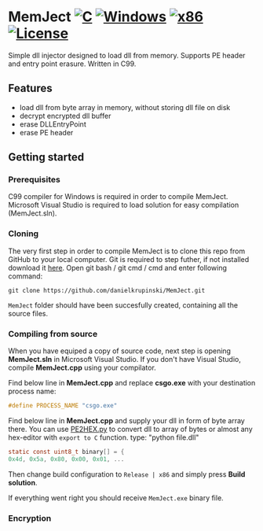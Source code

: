 # MemJect [![C](https://img.shields.io/badge/language-C-%23f34b7d.svg)](https://en.wikipedia.org/wiki/C) [![Windows](https://img.shields.io/badge/platform-Windows-0078d7.svg)](https://en.wikipedia.org/wiki/Microsoft_Windows) [![x86](https://img.shields.io/badge/arch-x86-red.svg)](https://en.wikipedia.org/wiki/X86) [![License](https://img.shields.io/github/license/danielkrupinski/MemJect.svg)](LICENSE)
Simple dll injector designed to load dll from memory. Supports PE header and entry point erasure. Written in C99.

## Features

* load dll from byte array in memory, without storing dll file on disk
* decrypt encrypted dll buffer
* erase DLLEntryPoint
* erase PE header

## Getting started

### Prerequisites
C99 compiler for Windows is required in order to compile MemJect. Microsoft Visual Studio is required to load solution for easy compilation (MemJect.sln).

### Cloning
The very first step in order to compile MemJect is to clone this repo from GitHub to your local computer. Git is required to step futher, if not installed download it [here](https://git-scm.com). Open git bash / git cmd / cmd and enter following command:
```
git clone https://github.com/danielkrupinski/MemJect.git
```
`MemJect` folder should have been succesfully created, containing all the source files.

### Compiling from source

When you have equiped a copy of source code, next step is opening **MemJect.sln** in Microsoft Visual Studio. If you don't have Visual Studio, compile **MemJect.cpp** using your compilator.

Find below line in **MemJect.cpp** and replace **csgo.exe** with your destination process name:
```c
#define PROCESS_NAME "csgo.exe"
```

Find below line in **MemJect.cpp** and supply your dll in form of byte array there.
You can use [PE2HEX.py](https://github.com/danielkrupinski/PE2HEX) to convert dll to array of bytes or almost any hex-editor with `export to C` function.
type: "python file.dll"
```c
static const uint8_t binary[] = {
0x4d, 0x5a, 0x80, 0x00, 0x01, ...
```
Then change build configuration to `Release | x86` and simply press **Build solution**.

If everything went right you should receive `MemJect.exe` binary file.

### Encryption
